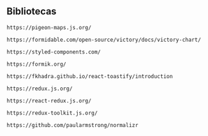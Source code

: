 ## Bibliotecas

`https://pigeon-maps.js.org/`

`https://formidable.com/open-source/victory/docs/victory-chart/`

`https://styled-components.com/`

`https://formik.org/`

`https://fkhadra.github.io/react-toastify/introduction`

`https://redux.js.org/`

`https://react-redux.js.org/`

`https://redux-toolkit.js.org/`

`https://github.com/paularmstrong/normalizr`
